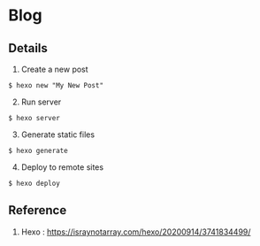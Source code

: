 # Blog

## Details

1. Create a new post

```
$ hexo new "My New Post"
```

2. Run server

```
$ hexo server
```

3. Generate static files

```
$ hexo generate
```

4. Deploy to remote sites

```
$ hexo deploy
```

## Reference

1. Hexo : https://israynotarray.com/hexo/20200914/3741834499/